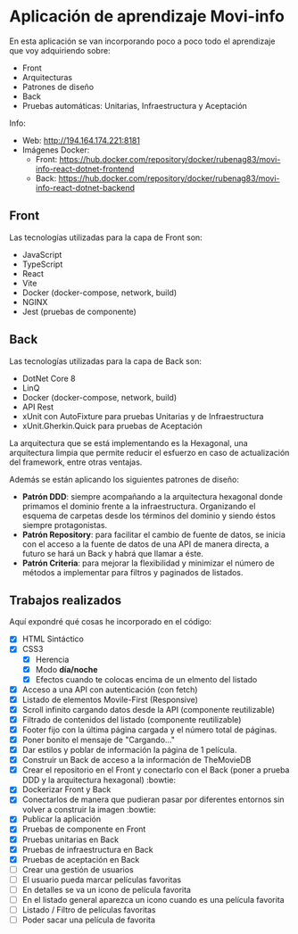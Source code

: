 # Aplicación de aprendizaje Movi-info

En esta aplicación se van incorporando poco a poco todo el aprendizaje que voy adquiriendo sobre:
- Front
- Arquitecturas
- Patrones de diseño
- Back
- Pruebas automáticas: Unitarias, Infraestructura y Aceptación

Info:
  - Web: http://194.164.174.221:8181
  - Imágenes Docker:
    - Front: https://hub.docker.com/repository/docker/rubenag83/movi-info-react-dotnet-frontend
    - Back: https://hub.docker.com/repository/docker/rubenag83/movi-info-react-dotnet-backend

## Front
Las tecnologías utilizadas para la capa de Front son:
- JavaScript
- TypeScript
- React
- Vite
- Docker (docker-compose, network, build)
- NGINX
- Jest (pruebas de componente)

## Back
Las tecnologías utilizadas para la capa de Back son:
- DotNet Core 8
- LinQ
- Docker (docker-compose, network, build)
- API Rest
- xUnit con AutoFixture para pruebas Unitarias y de Infraestructura
- xUnit.Gherkin.Quick para pruebas de Aceptación

La arquitectura que se está implementando es la Hexagonal, una arquitectura limpia que permite reducir el esfuerzo en caso de actualización del framework, entre otras ventajas.

Además se están aplicando los siguientes patrones de diseño:
- **Patrón DDD**: siempre acompañando a la arquitectura hexagonal donde primamos el dominio frente a la infraestructura. Organizando el esquema de carpetas desde los términos del dominio y siendo éstos siempre protagonistas.
- **Patrón Repository**: para facilitar el cambio de fuente de datos, se inicia con el acceso a la fuente de datos de una API de manera directa, a futuro se hará un Back y habrá que llamar a éste.
- **Patrón Criteria**: para mejorar la flexibilidad y minimizar el número de métodos a implementar para filtros y paginados de listados.

## Trabajos realizados
Aquí expondré qué cosas he incorporado en el código:
- [x] HTML Sintáctico
- [x] CSS3
  - [x] Herencia
  - [x] Modo **día/noche**
  - [x] Efectos cuando te colocas encima de un elmento del listado
- [x] Acceso a una API con autenticación (con fetch)
- [x] Listado de elementos Movile-First (Responsive)
- [x] Scroll infinito cargando datos desde la API (componente reutilizable)
- [x] Filtrado de contenidos del listado (componente reutilizable)
- [x] Footer fijo con la última página cargada y el número total de páginas.
- [x] Poner bonito el mensaje de "Cargando..."
- [x] Dar estilos y poblar de información la página de 1 película.
- [x] Construir un Back de acceso a la información de TheMovieDB
- [x] Crear el repositorio en el Front y conectarlo con el Back (poner a prueba DDD y la arquitectura hexagonal) :bowtie:
- [x] Dockerizar Front y Back
- [x] Conectarlos de manera que pudieran pasar por diferentes entornos sin volver a construir la imagen :bowtie:
- [x] Publicar la aplicación
- [x] Pruebas de componente en Front
- [x] Pruebas unitarias en Back
- [x] Pruebas de infraestructura en Back
- [x] Pruebas de aceptación en Back
- [ ] Crear una gestión de usuarios
- [ ] El usuario pueda marcar películas favoritas
- [ ] En detalles se va un icono de película favorita
- [ ] En el listado general aparezca un icono cuando es una película favorita
- [ ] Listado / Filtro de películas favoritas
- [ ] Poder sacar una película de favorita

